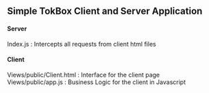 <h2>Simple TokBox Client and Server Application</h2>

<h4>Server</h4>
Index.js : Intercepts all requests from client html files

<h4>Client</h4>
Views/public/Client.html : Interface for the client page</br>
Views/public/app.js : Business Logic for the client in Javascript</br>

